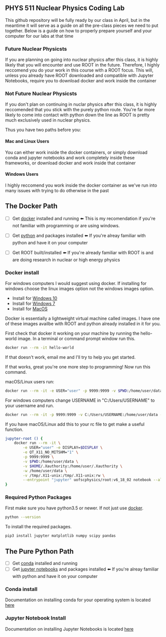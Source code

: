 ## PHYS 511 Nuclear Physics Coding Lab

This github repository will be fully ready by our class in April, but in the meantime it will serve as a guide on all the pre-class pieces we need to put together. Below is a guide on how to properly prepare yourself and your computer for our labs at that time

### Future Nuclear Physicsts

If you are planning on going into nuclear physics after this class, it is highly likely that you will encounter and use ROOT in the future. Therefore, I highly reccomend you do your work in this course with a ROOT focus. This will, unless you already have ROOT downloaded and compatible with Jupyter Notebooks, require you to download docker and work inside the container

### Not Future Nuclear Physicsts

If you don't plan on continuing in nuclar physics after this class, it is highly reccomended that you stick with the purely python route. You're far more likely to come into contact with python down the line as ROOT is pretty much exclusively used in nuclear physics.

Thus you have two paths before you:


#### Mac and Linux Users

You can either work inside the docker containers, or simply download conda and jupyter notebooks and work completely inside these frameworks, or download docker and work inside that container

#### Windows Users

I highly reccomend you work inside the docker container as we've run into many issues with trying to do otherwise in the past


## The Docker Path

-   [ ] Get [docker](#docker-install) installed and running :arrow_left: This is my recomendation if you're not familiar with programming or are using windows.
-   [ ] Get [python](#required-python-packages) and packages installed :arrow_left: If you're alreay familiar with python and have it on your computer
-   [ ] Get ROOT built/installed :arrow_left: If you're already familiar with ROOT is and are doing research in nuclear or high energy physics




### Docker install

For windows computers I would suggest using docker. If installing for windows choose the linux images option not the windows images option.

-   Install for [Windows 10](https://docs.docker.com/docker-for-windows)
-   Install for [Windows 7](https://docs.docker.com/toolbox/toolbox_install_windows)
-   Install for [MacOS](https://docs.docker.com/docker-for-mac/install)

Docker is essentially a lightweight virtual machine called images. I have one of these images availbe with ROOT and python already installed in it for you.

First check that docker it working on your machine by running the hello-world image. In a terminal or command prompt window run this.

```bash
docker run --rm -it hello-world
```

If that doesn't work, email me and I'll try to help you get started.

If that works, great you're one more step to programming! Now run this command.

macOS/Linux users run:

```bash
docker run --rm -it -e USER="user" -p 9999:9999 -v $PWD:/home/user/data -w /home/user/data --entrypoint "jupyter" uofscphysics/root:v6_18_02 notebook --allow-root --ip=0.0.0.0 --port=9999
```

For windows computers change USERNAME in "C:/Users/USERNAME" to your username and run.

```bash
docker run --rm -it -p 9999:9999 -v C:/Users/USERNAME:/home/user/data -w /home/user/data --entrypoint "jupyter" uofscphysics/root:v6_18_02 notebook --allow-root --ip=0.0.0.0 --port=9999
```

If you have macOS/Linux add this to your rc file to get make a useful function.

```bash
jupyter-root () {
	docker run --rm -it \
        -e USER="user" -e DISPLAY=$DISPLAY \
        -e QT_X11_NO_MITSHM="1" \
        -p 9999:9999 \
        -v $PWD:/home/user/data \
        -v $HOME/.Xauthority:/home/user/.Xauthority \
        -w /home/user/data \
        -v /tmp/.X11-unix:/tmp/.X11-unix:rw \
        --entrypoint "jupyter" uofscphysics/root:v6_18_02 notebook --allow-root --ip=0.0.0.0 --port=9999;
}
```


### Required Python Packages

First make sure you have python3.5 or newer. If not just use [docker](#docker-install).

```bash
python --version
```

To install the required packages.

```bash
pip3 install jupyter matplotlib numpy scipy pandas
```

## The Pure Python Path

-   [ ] Get [conda](#conda-install) installed and running
-   [ ] Get [jupyter notebooks](#jupyter-notebook-packages) and packages installed :arrow_left: If you're alreay familiar with python and have it on your computer

### Conda install

Documentation on installing conda for your operating system is located [here](https://conda.io/projects/conda/en/latest/user-guide/install/index.html)

### Jupyter Notebook Install

Documentation on installing Jupyter Notebooks is located [here](https://jupyter.org/install)

